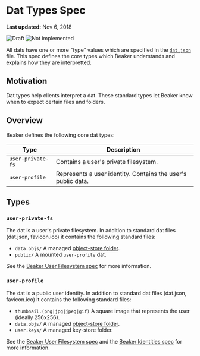 # Dat Types Spec

**Last updated:** Nov 6, 2018

![Draft](https://img.shields.io/badge/Draft-In%20progress-yellow.svg) ![Not implemented](https://img.shields.io/badge/Status-Not%20implemented-red.svg)

All dats have one or more "type" values which are specified in the [`dat.json`](https://github.com/datprotocol/dat.json) file. This spec defines the core types which Beaker understands and explains how they are interpretted.

## Motivation

Dat types help clients interpret a dat. These standard types let Beaker know when to expect certain files and folders.

## Overview

Beaker defines the following core dat types:

|Type|Description|
|-|-|
|`user-private-fs`|Contains a user's private filesystem.|
|`user-profile`|Represents a user identity. Contains the user's public data.|

## Types

### `user-private-fs`

The dat is a user's private filesystem. In addition to standard dat files (dat.json, favicon.ico) it contains the following standard files:

 - `data.objs/` A managed [object-store folder](./object-store-folder.md).
 - `public/` A mounted `user-profile` dat.

See the [Beaker User Filesystem spec](./beaker-user-fs.md) for more information.

### `user-profile`

The dat is a public user identity. In addition to standard dat files (dat.json, favicon.ico) it contains the following standard files:

 - `thumbnail.(png|jpg|jpeg|gif)` A square image that represents the user (ideally 256x256).
 - `data.objs/` A managed [object-store folder](./object-store-folder.md).
 - `user.keys/` A managed key-store folder.

See the [Beaker User Filesystem spec](./beaker-user-fs.md) and the [Beaker Identities spec](./beaker-identities.md) for more information.

